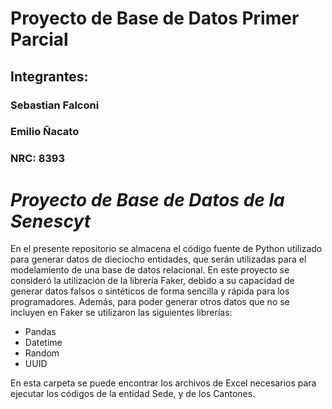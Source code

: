 # Proyecto de Base de Datos Primer Parcial
## Integrantes:
### Sebastian Falconi
### Emilio Ñacato
### NRC: 8393

# _Proyecto de Base de Datos de la Senescyt_

En el presente repositorio se almacena el código fuente de Python utilizado para  generar datos de dieciocho entidades, que serán utilizadas para el modelamiento de una base de datos relacional. En este proyecto se consideró la utilización de la librería Faker, debido a su capacidad de generar datos falsos o sintéticos de forma sencilla y rápida para los programadores. Además, para poder generar otros datos que no se incluyen en Faker se utilizaron las siguientes librerías:

- Pandas
- Datetime
- Random
- UUID

En esta carpeta se puede encontrar los archivos de Excel necesarios para ejecutar los códigos de la entidad Sede, y de los Cantones.
